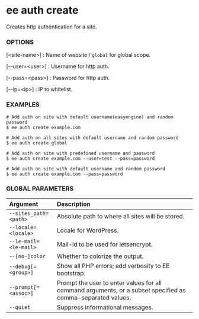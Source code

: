 # ee auth create

Creates http authentication for a site.

### OPTIONS

[&lt;site-name&gt;]
: Name of website / `global` for global scope.

[\--user=&lt;user&gt;]
: Username for http auth.

[\--pass=&lt;pass&gt;]
: Password for http auth.

[\--ip=&lt;ip&gt;]
: IP to whitelist.

### EXAMPLES

    # Add auth on site with default username(easyengine) and random password
    $ ee auth create example.com

    # Add auth on all sites with default username and random password
    $ ee auth create global

    # Add auth on site with predefined username and password
    $ ee auth create example.com --user=test --pass=password

    # Add auth on site with default username and random password
    $ ee auth create example.com --pass=password

### GLOBAL PARAMETERS

| **Argument**    | **Description**              |
|:----------------|:-----------------------------|
| `--sites_path=<path>` | Absolute path to where all sites will be stored. |
| `--locale=<locale>` | Locale for WordPress. |
| `--le-mail=<le-mail>` | Mail-id to be used for letsencrypt. |
| `--[no-]color` | Whether to colorize the output. |
| `--debug[=<group>]` | Show all PHP errors; add verbosity to EE bootstrap. |
| `--prompt[=<assoc>]` | Prompt the user to enter values for all command arguments, or a subset specified as comma-separated values. |
| `--quiet` | Suppress informational messages. |
